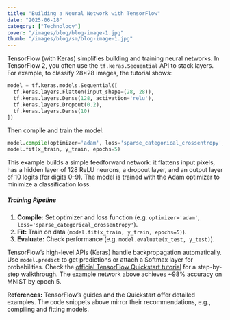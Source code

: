 ```yaml
---
title: "Building a Neural Network with TensorFlow"
date: "2025-06-18"
category: ["Technology"]
cover: "/images/blog/blog-image-1.jpg"
thumb: "/images/blog/sm/blog-image-1.jpg"
---
```


TensorFlow (with Keras) simplifies building and training neural networks. In TensorFlow 2, you often use the `tf.keras.Sequential` API to stack layers. For example, to classify 28×28 images, the tutorial shows:

```python
model = tf.keras.models.Sequential([
  tf.keras.layers.Flatten(input_shape=(28, 28)),
  tf.keras.layers.Dense(128, activation='relu'),
  tf.keras.layers.Dropout(0.2),
  tf.keras.layers.Dense(10)
])
```

Then compile and train the model:

```python
model.compile(optimizer='adam', loss='sparse_categorical_crossentropy', metrics=['accuracy'])
model.fit(x_train, y_train, epochs=5)
```

This example builds a simple feedforward network: it flattens input pixels, has a hidden layer of 128 ReLU neurons, a dropout layer, and an output layer of 10 logits (for digits 0–9). The model is trained with the Adam optimizer to minimize a classification loss.

##### Training Pipeline

1. **Compile:** Set optimizer and loss function (e.g. `optimizer='adam'`, `loss='sparse_categorical_crossentropy'`).
2. **Fit:** Train on data (`model.fit(x_train, y_train, epochs=5)`).
3. **Evaluate:** Check performance (e.g. `model.evaluate(x_test, y_test)`).

TensorFlow’s high-level APIs (Keras) handle backpropagation automatically. Use `model.predict` to get predictions or attach a Softmax layer for probabilities. Check the [official TensorFlow Quickstart tutorial](https://www.tensorflow.org/tutorials/quickstart/beginner) for a step-by-step walkthrough. The example network above achieves \~98% accuracy on MNIST by epoch 5.

**References:** TensorFlow’s guides and the Quickstart offer detailed examples. The code snippets above mirror their recommendations, e.g., compiling and fitting models.
